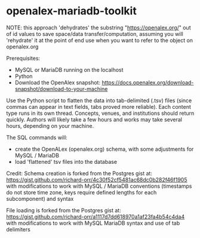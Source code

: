 # openalex-mariadb-toolkit

NOTE: this approach 'dehydrates' the substring "https://openalex.org/" out of id values to save space/data transfer/computation, assuming you will 'rehydrate' it at the point of end use when you want to refer to the object on openalex.org

Prerequisites:
- MySQL or MariaDB running on the localhost
- Python
- Download the OpenAlex snapshot: https://docs.openalex.org/download-snapshot/download-to-your-machine

Use the Python script to flatten the data into tab-delimited (.tsv) files (since commas can appear in text fields, tabs proved more reliable).  Each content type runs in its own thread.  Concepts, venues, and institutions should return quickly.  Authors will likely take a few hours and works may take several hours, depending on your machine.

The SQL commands will:
- create the OpenALex (openalex.org) schema, with some adjustments for MySQL / MariaDB
- load 'flattened' tsv files into the database

Credit:
Schema creation is forked from the Postgres gist at: https://gist.github.com/richard-orr/4c30f52cf5481ac68dc0b282f46f1905 with modifications to work with MySQL / MariaDB conventions (timestamps do not store time zone, keys require defined lengths for each subcomponent) and syntax

File loading is forked from the Postgres gist at: https://gist.github.com/richard-orr/a1117d7dd618970a1af23fa4b54c4da4 with modifications to work with MySQL MariaDB syntax and use of tab delimiters
